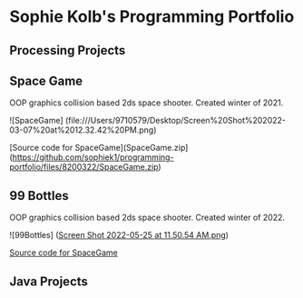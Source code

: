 # Sophie Kolb's Programming Portfolio

## Processing Projects

## Space Game
OOP graphics collision based 2ds space shooter. Created winter of 2021.

![SpaceGame] (file:///Users/9710579/Desktop/Screen%20Shot%202022-03-07%20at%2012.32.42%20PM.png)


[Source code for SpaceGame](SpaceGame.zip](https://github.com/sophiek1/programming-portfolio/files/8200322/SpaceGame.zip)

## 99 Bottles
OOP graphics collision based 2ds space shooter. Created winter of 2022.

![99Bottles] ([Screen Shot 2022-05-25 at 11.50.54 AM.png](https://github.com/sophiek1/programming-portfolio/blob/gh-pages/images/Screen%20Shot%202022-05-25%20at%2011.50.54%20AM.png?raw=true))


[Source code for SpaceGame](https://replit.com/@SOPHIEKOLB/99Bottles#Main.java)

## Java Projects 
